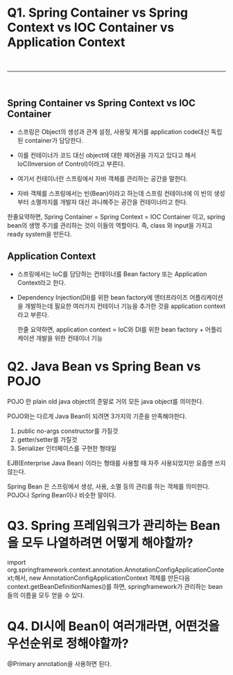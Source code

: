 # Q1. Spring Container vs Spring Context vs IOC Container vs Application Context

<br>
<hr>
<br>

## Spring Container vs Spring Context vs IOC Container

- 스프링은 Object의 생성과 관계 설정, 사용및 제거를 application code대신 독립된 container가 담당한다.
- 이를 컨테이너가 코드 대신 object에 대한 제어권을 가지고 있다고 해서 IoC(Inversion of Control)이라고 부른다.

 - 여기서 컨테이너란 스프링에서 자바 객체를 관리하는 공간을 말한다.
 - 자바 객체를 스프링에서는 빈(Bean)이라고 하는데 스프링 컨테이너에 이 빈의 생성부터 소멸까지를 개발자 대신 과니해주는 공간을 컨테이너라고 한다. 

  한줄요약하면, Spring Container = Spring Context = IOC Container 이고, spring bean의 생명 주기를 관리하는 것이 이들의 역할이다. 즉, class 와 input을 가지고 ready system을 만든다.

## Application Context

- 스프링에서는 IoC를 담당하는 컨테이너를 Bean factory 또는 Application Context라고 한다.
- Dependency Injection(DI)를 위한 bean factory에 엔터프라이즈 어플리케이션을 개발하는데 필요한 여러가지 컨테이너 기능을 추가한 것을 application context라고 부른다.

  한줄 요약하면, application context = IoC와 DI를 위한 bean factory + 어플리케이션 개발을 위한 컨테이너 기능
  
# Q2. Java Bean vs Spring Bean vs POJO

POJO 란 plain old java object의 준말로 거의 모든 java object를 의미한다. 

POJO와는 다르게 Java Bean이 되려면 3가지의 기준을 만족해야한다. 

1) public no-args constructor를 가질것
2) getter/setter를 가질것
3) Serializer 인터페이스를 구현한 형태일 

EJB(Enterprise Java Bean) 이라는 형태를 사용할 때 자주 사용되었지만 요즘엔 쓰지 않는다.

Spring Bean 은 스프링에서 생성, 사용, 소멸 등의 관리를 하는 객체를 의미한다. POJO나 Spring Bean이나 비슷한 말이다. 

# Q3. Spring 프레임워크가 관리하는 Bean을 모두 나열하려면 어떻게 해야할까?

import org.springframework.context.annotation.AnnotationConfigApplicationContext;해서, new AnnotationConfigApplicationContext 객체를 만든다음
context.getBeanDefinitionNames()를 하면, springframework가 관리하는 bean들의 이름을 모두 얻을 수 있다.

# Q4. DI시에 Bean이 여러개라면, 어떤것을 우선순위로 정해야할까?

@Primary annotation을 사용하면 된다. 
